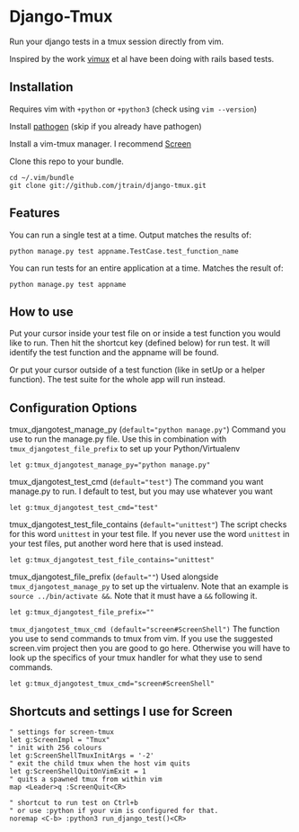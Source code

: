 # Django-Tmux

Run your django tests in a tmux session directly from vim.

Inspired by the work [vimux](https://github.com/benmills/vimux) et al have been doing with rails based tests.

## Installation

Requires vim with `+python` or `+python3` (check using `vim --version`)

Install [pathogen](https://github.com/tpope/vim-pathogen) (skip if you already have pathogen)

Install a vim-tmux manager. I recommend [Screen](https://github.com/ervandew/screen)

Clone this repo to your bundle.

    cd ~/.vim/bundle
    git clone git://github.com/jtrain/django-tmux.git


## Features

You can run a single test at a time. Output matches the results of:


    python manage.py test appname.TestCase.test_function_name

You can run tests for an entire application at a time. Matches the result of:

    python manage.py test appname

## How to use
Put your cursor inside your test file on or inside a test function you would like to run.
Then hit the shortcut key (defined below) for run test. It will identify the test function
and the appname will be found.

Or put your cursor outside of a test function (like in setUp or a helper function). The test
suite for the whole app will run instead.

## Configuration Options

tmux_djangotest_manage_py (`default="python manage.py"`)
Command you use to run the manage.py file. Use this in combination with
`tmux_djangotest_file_prefix` to set up your Python/Virtualenv
 
    let g:tmux_djangotest_manage_py="python manage.py"

tmux_djangotest_test_cmd (`default="test"`)
The command you want manage.py to run. 
I default to test, but you may use whatever you want

    let g:tmux_djangotest_test_cmd="test"

tmux_djangotest_test_file_contains (`default="unittest"`)
The script checks for this word `unittest` in your test file. If you never
use the word `unittest` in your test files, put another word here that
is used instead.

    let g:tmux_djangotest_test_file_contains="unittest"

tmux_djangotest_file_prefix (`default=""`)
Used alongside `tmux_djangotest_manage_py` to set up the virtualenv. Note that
an example is `source ../bin/activate &&`. Note that it must have a `&&` following it.

    let g:tmux_djangotest_file_prefix=""

`tmux_djangotest_tmux_cmd (default="screen#ScreenShell")`
The function you use to send commands to tmux from vim. If you use the suggested screen.vim
project then you are good to go here. Otherwise you will have to look up the specifics of your
tmux handler for what they use to send commands.

    let g:tmux_djangotest_tmux_cmd="screen#ScreenShell"

## Shortcuts and settings I use for Screen

    " settings for screen-tmux
    let g:ScreenImpl = "Tmux"
    " init with 256 colours
    let g:ScreenShellTmuxInitArgs = '-2'
    " exit the child tmux when the host vim quits
    let g:ScreenShellQuitOnVimExit = 1
    " quits a spawned tmux from within vim
    map <Leader>q :ScreenQuit<CR>

    " shortcut to run test on Ctrl+b
    " or use :python if your vim is configured for that.
    noremap <C-b> :python3 run_django_test()<CR>
